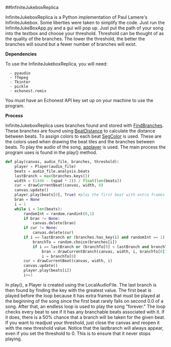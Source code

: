 ##InfiniteJukeboxReplica

InfiniteJukeboxReplica is a Python implementation of Paul Lamere's InfiniteJukebox. Some liberties were taken to simplify the code. Just run the InfiniteJukeBoxApp.py and a gui will pop up. Just put the path of your song into the textbox and choose your threshold. Threshold can be thought of as the quality of the branches. The lower the threshold, the better the branches will sound but a fewer number of branches will exist.

**Dependencies**

To use the InfiniteJukeboxReplica, you will need:

      - pyaudio
      - ffmpeg
      - Tkinter
      - pickle
      - echonest.remix 

You must have an Echonest API key set up on your machine to use the program.

**Process**

InfiniteJukeboxReplica uses branches found and stored with [FindBranches]. These branches are found using [BeatDistance] to calculate the distance between beats. To assign colors to each beat [SegColor] is used. These are the colors used when drawing the beat tiles and the branches between beats. To play the audio of the song, [aqplayer] is used. The main process the program uses is found in the play() method.

```python
def play(canvas, audio_file, branches, threshold):
    player = Player(audio_file)
    beats = audio_file.analysis.beats
    lastBranch = max(branches.keys())
    width = (1440 - (xpad * 2)) / float(len(beats))
    cur = drawCurrentBeat(canvas, width, 0)
    canvas.update()
    player.play(beats[0], True) #play the first beat with extra frames for intro
    bran = None
    i = 1
    while i < len(beats):
        randomInt = random.randint(0,1)
        if bran != None:
            canvas.delete(bran)
        if cur != None:
            canvas.delete(cur)
        if i == lastBranch or (branches.has_key(i) and randomInt == 1):
            branchTo = random.choice(branches[i])
            if i == lastBranch or (branchTo[0] < lastBranch and branchTo[1] <= threshold):
                bran = drawCurrentBranch(canvas, width, i, branchTo[0])
                i = branchTo[0]
        cur = drawCurrentBeat(canvas, width, i)
        canvas.update()
        player.play(beats[i])
        i+=1
```

In play(), a Player is created using the LocalAudioFile. The last branch is then found by finding the key with the greatest value. The first beat is played before the loop because it has extra frames that must be played at the beginning of the song since the first beat rarely falls on second 0.0 of a song. After that, an endless loop is used to play the song "forever." The loop checks every beat to see if it has any branchable beats associated with it. If it does, there is a 50% chance that a branch will be taken for the given beat. If you want to readjust your threshold, just close the canvas and reopen it with the new threshold value. Notice that the lastbranch will always appear, even if you set the threshold to 0. This is to ensure that it never stops playing.

[aqplayer]: https://github.com/jlstack/PythonEchonestRemix/tree/master/aqplayer
[BeatDistance]: https://github.com/jlstack/PythonEchonestRemix/tree/master/BeatDistance
[FindBranches]: https://github.com/jlstack/PythonEchonestRemix/tree/master/FindBranches
[SegColor]: https://github.com/jlstack/PythonEchonestRemix/tree/master/SegColor  

